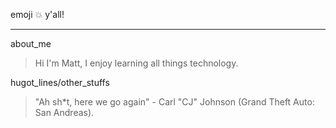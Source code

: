 emoji :boom: y'all!
***
about_me
>  Hi I'm Matt, I enjoy learning all things technology.

hugot_lines/other_stuffs
> "Ah sh*t, here we go again" - Carl "CJ" Johnson (Grand Theft Auto: San Andreas).